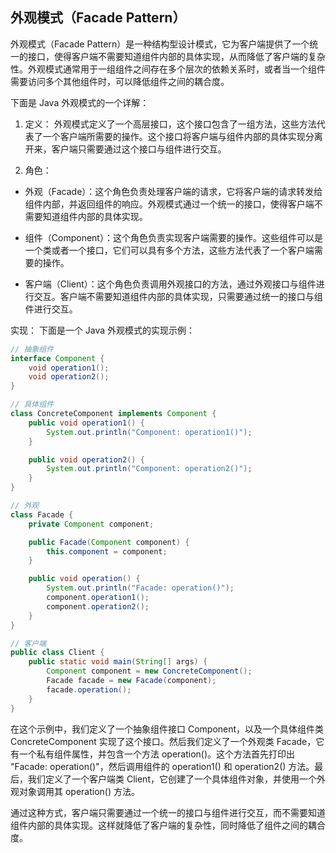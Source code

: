 ## 外观模式（Facade Pattern）
外观模式（Facade Pattern）是一种结构型设计模式，它为客户端提供了一个统一的接口，使得客户端不需要知道组件内部的具体实现，从而降低了客户端的复杂性。外观模式通常用于一组组件之间存在多个层次的依赖关系时，或者当一个组件需要访问多个其他组件时，可以降低组件之间的耦合度。

下面是 Java 外观模式的一个详解：

1. 定义：
外观模式定义了一个高层接口，这个接口包含了一组方法，这些方法代表了一个客户端所需要的操作。这个接口将客户端与组件内部的具体实现分离开来，客户端只需要通过这个接口与组件进行交互。

2. 角色：
* 外观（Facade）：这个角色负责处理客户端的请求，它将客户端的请求转发给组件内部，并返回组件的响应。外观模式通过一个统一的接口，使得客户端不需要知道组件内部的具体实现。

* 组件（Component）：这个角色负责实现客户端需要的操作。这些组件可以是一个类或者一个接口，它们可以具有多个方法，这些方法代表了一个客户端需要的操作。

* 客户端（Client）：这个角色负责调用外观接口的方法，通过外观接口与组件进行交互。客户端不需要知道组件内部的具体实现，只需要通过统一的接口与组件进行交互。

实现：
下面是一个 Java 外观模式的实现示例：

```java
// 抽象组件
interface Component {
    void operation1();
    void operation2();
}

// 具体组件
class ConcreteComponent implements Component {
    public void operation1() {
        System.out.println("Component: operation1()");
    }

    public void operation2() {
        System.out.println("Component: operation2()");
    }
}

// 外观
class Facade {
    private Component component;

    public Facade(Component component) {
        this.component = component;
    }

    public void operation() {
        System.out.println("Facade: operation()");
        component.operation1();
        component.operation2();
    }
}

// 客户端
public class Client {
    public static void main(String[] args) {
        Component component = new ConcreteComponent();
        Facade facade = new Facade(component);
        facade.operation();
    }
}
```

在这个示例中，我们定义了一个抽象组件接口 Component，以及一个具体组件类 ConcreteComponent 实现了这个接口。然后我们定义了一个外观类 Facade，它有一个私有组件属性，并包含一个方法 operation()。这个方法首先打印出 "Facade: operation()"，然后调用组件的 operation1() 和 operation2() 方法。最后，我们定义了一个客户端类 Client，它创建了一个具体组件对象，并使用一个外观对象调用其 operation() 方法。

通过这种方式，客户端只需要通过一个统一的接口与组件进行交互，而不需要知道组件内部的具体实现。这样就降低了客户端的复杂性，同时降低了组件之间的耦合度。